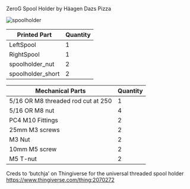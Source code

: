 ZeroG Spool Holder by Häagen Dazs Pizza

![spoolholder](https://i.imgur.com/f8bLQxm.png)

| Printed Part | Quantity |
| --- | --- |
| LeftSpool | 1 |
| RightSpool | 1 |
| spoolholder_nut | 2 |
| spoolholder_short | 2 |

| Mechanical Parts | Quantity |
| --- | --- |
| 5/16 OR M8 threaded rod cut at 250 | 1 |
| 5/16 OR M8 nut | 4 |
| PC4 M10 Fittings | 2 |
| 25mm M3 screws | 2 |
| M3 Nut | 2 |
| 10mm M5 screw | 2 |
| M5 T-nut | 2 |

Creds to ‘butchja’ on Thingiverse for the universal threaded spool holder
https://www.thingiverse.com/thing:2070272